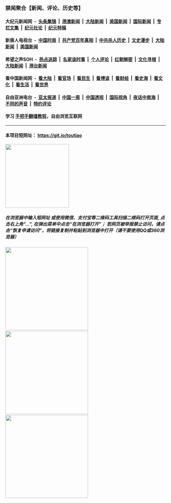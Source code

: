 ### 禁闻聚合【新闻、评论、历史等】

#### 大纪元新闻网 &nbsp;-&nbsp; [头条集锦](indexes/E头条集锦.md?t=02050933) &nbsp;|&nbsp; [港澳新闻](indexes/E港澳新闻.md?t=02050933)  &nbsp;|&nbsp; [大陆新闻](indexes/E大陆新闻.md?t=02050933) &nbsp;|&nbsp; [美国新闻](indexes/E美国新闻.md?t=02050933) &nbsp;|&nbsp; [国际新闻](indexes/E国际新闻.md?t=02050933) &nbsp;|&nbsp; [专栏文集](indexes/E专栏文集.md?t=02050933) &nbsp;|&nbsp; [纪元社论](indexes/E纪元社论.md?t=02050933) &nbsp;|&nbsp; [纪元特稿](indexes/E纪元特稿.md?t=02050933) 

#### 新唐人电视台 &nbsp;-&nbsp; [中国时局](indexes/N中国时局.md?t=02050933) &nbsp;|&nbsp; [共产党百年真相](indexes/N共产党百年真相.md?t=02050933) &nbsp;|&nbsp; [中共杀人历史](indexes/N中共杀人历史.md?t=02050933) &nbsp;|&nbsp; [文史漫步](indexes/N文史漫步.md?t=02050933) &nbsp;|&nbsp; [大陆新闻](indexes/N大陆新闻.md?t=02050933) &nbsp;|&nbsp; [美国新闻](indexes/N美国新闻.md?t=02050933)

#### 希望之声SOH &nbsp;-&nbsp; [热点追踪](indexes/H热点追踪.md?t=02050933) &nbsp;|&nbsp; [名家谈时事](indexes/H名家谈时事.md?t=02050933) &nbsp;|&nbsp; [个人评论](indexes/H个人评论.md?t=02050933)  &nbsp;|&nbsp; [红朝解密](indexes/H红朝解密.md?t=02050933) &nbsp;|&nbsp; [文化寻根](indexes/H文化寻根.md?t=02050933) &nbsp;|&nbsp; [大陆新闻](indexes/H大陆新闻.md?t=02050933) &nbsp;|&nbsp; [港台新闻](indexes/H港台新闻.md?t=02050933)

#### 看中国新闻网 &nbsp;-&nbsp; [看大陆](indexes/S看大陆.md?t=02050933) &nbsp;|&nbsp; [看官场](indexes/S看官场.md?t=02050933) &nbsp;|&nbsp; [看民生](indexes/S看民生.md?t=02050933)  &nbsp;|&nbsp; [看博谈](indexes/S看博谈.md?t=02050933) &nbsp;|&nbsp; [看财经](indexes/S看财经.md?t=02050933) &nbsp;|&nbsp; [看史海](indexes/S看史海.md?t=02050933) &nbsp;|&nbsp; [看文化](indexes/S看文化.md?t=02050933) &nbsp;|&nbsp; [看生活](indexes/S看生活.md?t=02050933) &nbsp;|&nbsp; [看世界](indexes/S看世界.md?t=02050933)

#### 自由亚洲电台 &nbsp;-&nbsp; [亚太报道](indexes/R亚太报道.md?t=02050933) &nbsp;|&nbsp; [中国一周](indexes/R中国一周.md?t=02050933) &nbsp;|&nbsp; [中国透视](indexes/R中国透视.md?t=02050933)  &nbsp;|&nbsp; [国际视角](indexes/R国际视角.md?t=02050933) &nbsp;|&nbsp; [夜话中南海](indexes/R夜话中南海.md?t=02050933) &nbsp;|&nbsp; [不同的声音](indexes/R不同的声音.md?t=02050933) &nbsp;|&nbsp; [特约评论](indexes/R特约评论.md?t=02050933)

#### 学习 [手把手翻墙教程](https://github.com/gfw-breaker/guides/wiki)，自由浏览互联网

----

#### 本项目短网址： https://git.io/toutiao
<img src="https://raw.githubusercontent.com/gfw-breaker/banned-news/master/scripts/img/qr.png" width="200px"/>  

##### 在浏览器中输入短网址 或使用微信、支付宝等二维码工具扫描二维码打开页面, 点击右上角"...", 在弹出菜单中点击“在浏览器打开”； 若网页被举报禁止访问，请点击“恢复申请访问”，将链接复制并粘贴到浏览器中打开（请不要使用QQ或360浏览器）

<img src="https://raw.githubusercontent.com/gfw-breaker/banned-news/master/scripts/img/1.png" width="260px"/> &nbsp; <img src="https://raw.githubusercontent.com/gfw-breaker/banned-news/master/scripts/img/2.png" width="260px"/> &nbsp; <img src="https://raw.githubusercontent.com/gfw-breaker/banned-news/master/scripts/img/3.png" width="260px"/>
